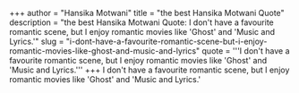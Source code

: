 +++
author = "Hansika Motwani"
title = "the best Hansika Motwani Quote"
description = "the best Hansika Motwani Quote: I don't have a favourite romantic scene, but I enjoy romantic movies like 'Ghost' and 'Music and Lyrics.'"
slug = "i-dont-have-a-favourite-romantic-scene-but-i-enjoy-romantic-movies-like-ghost-and-music-and-lyrics"
quote = '''I don't have a favourite romantic scene, but I enjoy romantic movies like 'Ghost' and 'Music and Lyrics.'''
+++
I don't have a favourite romantic scene, but I enjoy romantic movies like 'Ghost' and 'Music and Lyrics.'

